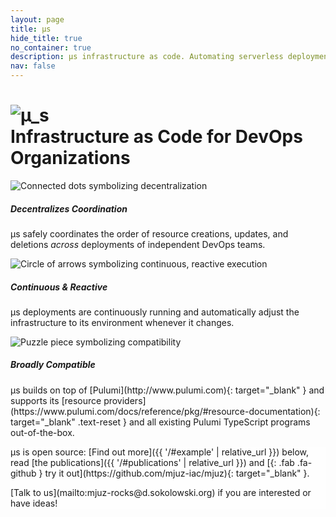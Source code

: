 ```yaml
---
layout: page
title: µs
hide_title: true
no_container: true
description: µs infrastructure as code. Automating serverless deployments for DevOps organizations.
nav: false
---
```


<div class="jumbotron" id="mjuz">
    <div class="container d-flex">
        <div class="row d-flex align-content-center overflow-hidden mt-5 mt-lg-0">
            <div class="col-12 col-lg-6 d-flex align-items-center justify-content-center px-lg-3">
                <h1 class="text-center">
                    <img src="{{ '/assets/img/logo.svg' | relative_url }}" alt="µ_s" /><br />
                    Infrastructure as Code for DevOps Organizations
                </h1>
            </div>
            <div class="col-12 col-lg-6 my-5 my-lg-0">
                <div class="decentralizes-coordination card border my-4">
                    <div class="row g-0">
                        <div class="col-12 col-sm-4 col-md-3 col-lg-4 col-xxl-3 d-flex align-items-center justify-content-center">
                            <img src="{{ '/assets/img/decentralizes-coordination.svg' | relative_url }}" alt="Connected dots symbolizing decentralization" />
                        </div>
                        <div class="col-12 col-sm-8 col-md-9 col-lg-8 col-xxl-9">
                            <div class="card-body">
                                <h5 class="card-title">Decentralizes Coordination</h5>
                                <p class="card-text">
                                    µs safely coordinates the order of resource creations, updates, and deletions <i>across</i> deployments of independent DevOps teams.
                                </p>
                            </div>
                        </div>
                    </div>
                </div>
                <div class="continuous-reactive card border my-4">
                    <div class="row g-0">
                        <div class="col-12 col-sm-4 col-md-3 col-lg-4 col-xxl-3 d-flex align-items-center justify-content-center">
                            <img src="{{ '/assets/img/continuous-reactive.svg' | relative_url }}" alt="Circle of arrows symbolizing continuous, reactive execution" />
                        </div>
                        <div class="col-12 col-sm-8 col-md-9 col-lg-8 col-xxl-9">
                            <div class="card-body">
                                <h5 class="card-title">Continuous & Reactive</h5>
                                <p class="card-text">
                                    µs deployments are continuously running and automatically adjust the infrastructure to its environment whenever it changes.
                                </p>
                            </div>
                        </div>
                    </div>
                </div>
                <div class="broadly-compatible card border my-4">
                    <div class="row g-0">
                        <div class="col-12 col-sm-4 col-md-3 col-lg-4 col-xxl-3 d-flex align-items-center justify-content-center">
                            <img src="{{ '/assets/img/broadly-compatible.svg' | relative_url }}" alt="Puzzle piece symbolizing compatibility" />
                        </div>
                        <div class="col-12 col-sm-8 col-md-9 col-lg-8 col-xxl-9">
                            <div class="card-body">
                                <h5 class="card-title">Broadly Compatible</h5>
                                <p class="card-text" markdown="1">
                                    µs builds on top of [Pulumi](http://www.pulumi.com){: target="_blank" }
                                    and supports its [resource providers](https://www.pulumi.com/docs/reference/pkg/#resource-documentation){: target="_blank" .text-reset }
                                    and all existing Pulumi TypeScript programs out-of-the-box.
                                </p>
                            </div>
                        </div>
                    </div>
                </div>
            </div>
        </div>
    </div>
    <div class="p-3" style="background-color: rgba(255, 255, 255, .7);">
        <div class="my-3 text-center">
            <p class="lead" markdown="1">
                µs is open source: [Find out more]({{ '/#example' | relative_url }}) below, read [the publications]({{ '/#publications' | relative_url }})
                and [<i></i>{: .fab .fa-github } try it out](https://github.com/mjuz-iac/mjuz){: target="_blank" }.
            </p>
            <p class="lead" markdown="1">
                [Talk to us](mailto:mjuz-rocks@d.sokolowski.org) if you are interested or have ideas!
            </p>
        </div>
    </div>
</div>
